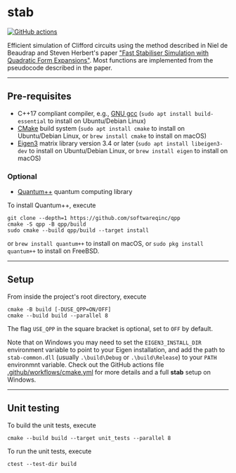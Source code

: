 # stab

[![GitHub actions](https://github.com/softwareqinc/stab/actions/workflows/cmake.yml/badge.svg)](https://github.com/softwareQinc/stab/actions)

Efficient simulation of Clifford circuits using the method described in Niel de Beaudrap and Steven Herbert's
paper ["Fast Stabiliser Simulation with Quadratic Form Expansions"](https://quantum-journal.org/papers/q-2022-09-15-803/).
Most functions are implemented from the pseudocode described in the paper.

---

## Pre-requisites

- C++17 compliant compiler, e.g., [GNU gcc](https://gcc.gnu.org/) (`sudo apt install build-essential` to install on
  Ubuntu/Debian Linux)
- [CMake](https://cmake.org/) build system (`sudo apt install cmake` to install on Ubuntu/Debian Linux,
  or `brew install cmake` to install on macOS)
- [Eigen3](https://eigen.tuxfamily.org/index.php) matrix library version 3.4 or later (`sudo apt install libeigen3-dev`
  to install on Ubuntu/Debian Linux, or `brew install eigen` to install on macOS)

### Optional

- [Quantum++](https://github.com/softwareqinc/qpp) quantum computing library

To install Quantum++, execute

```shell
git clone --depth=1 https://github.com/softwareqinc/qpp 
cmake -S qpp -B qpp/build
sudo cmake --build qpp/build --target install
```

or `brew install quantum++` to install on macOS, or `sudo pkg install quantum++` to install on FreeBSD.

---

## Setup

From inside the project's root directory, execute

```shell
cmake -B build [-DUSE_QPP=ON/OFF]
cmake --build build --parallel 8
```

The flag `USE_QPP` in the square bracket is optional, set to `OFF` by default.

Note that on Windows you may need to set the `EIGEN3_INSTALL_DIR` environment variable to point to your Eigen
installation, and add the path to `stab-common.dll` (usually `.\build\Debug` or `.\build\Release`) to your `PATH`
environmnt variable. Check out the GitHub actions file [.github/workflows/cmake.yml](.github/workflows/cmake.yml) for
more details and a full **stab** setup on Windows.

---

## Unit testing

To build the unit tests, execute

```shell
cmake --build build --target unit_tests --parallel 8
```

To run the unit tests, execute

```shell
ctest --test-dir build
```
